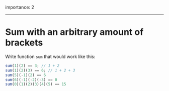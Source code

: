 importance: 2

---

# Sum with an arbitrary amount of brackets

Write function `sum` that would work like this:

```js
sum(1)(2) == 3; // 1 + 2
sum(1)(2)(3) == 6; // 1 + 2 + 3
sum(5)(-1)(2) == 6
sum(6)(-1)(-2)(-3) == 0
sum(0)(1)(2)(3)(4)(5) == 15
```

